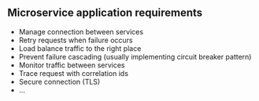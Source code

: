 ## Microservice application requirements

* Manage connection between services
* Retry requests when failure occurs
* Load balance traffic to the right place
* Prevent failure cascading (usually implementing circuit breaker pattern)
* Monitor traffic between services
* Trace request with correlation ids
* Secure connection (TLS)
* ...